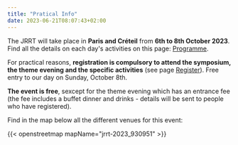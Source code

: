 ```yaml
---
title: "Pratical Info"
date: 2023-06-21T08:07:43+02:00
---
```

The JRRT will take place in **Paris and Créteil** from **6th to 8th October 2023**. Find all the details on each day's activities on this page: [Programme](/en/programme).

For practical reasons, **registration is compulsory to attend the symposium, the theme evening and the specific activities** (see page [Register](/en/inscription)). Free entry to our day on Sunday, October 8th. 

**The event is free**, sexcept for the theme evening which has an entrance fee (the fee includes a buffet dinner and drinks - details will be sent to people who have registered). 

Find in the map below all the different venues for this event:


{{< openstreetmap mapName="jrrt-2023_930951" >}}
